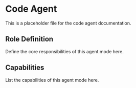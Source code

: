 # Code Agent

This is a placeholder file for the code agent documentation.

## Role Definition

Define the core responsibilities of this agent mode here.

## Capabilities

List the capabilities of this agent mode here.
